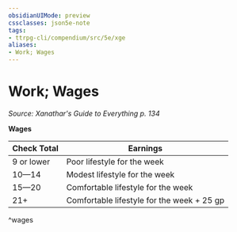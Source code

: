 ```yaml
---
obsidianUIMode: preview
cssclasses: json5e-note
tags:
- ttrpg-cli/compendium/src/5e/xge
aliases:
- Work; Wages
---
```

# Work; Wages
*Source: Xanathar's Guide to Everything p. 134* 

**Wages**

| Check Total | Earnings |
|-------------|----------|
| 9 or lower | Poor lifestyle for the week |
| 10—14 | Modest lifestyle for the week |
| 15—20 | Comfortable lifestyle for the week |
| 21+ | Comfortable lifestyle for the week + 25 gp |
^wages